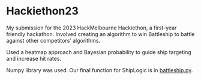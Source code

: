 # Hackiethon23
My submission for the 2023 HackMelbourne Hackiethon, a first-year friendly hackathon. Involved creating an algorithm to win Battleship to battle against other competitors’ algorithms.

Used a heatmap approach and Bayesian probability to guide ship targeting and increase hit rates.

Numpy library was used. Our final function for ShipLogic is in [battleship.py](http://battleship.py/).
